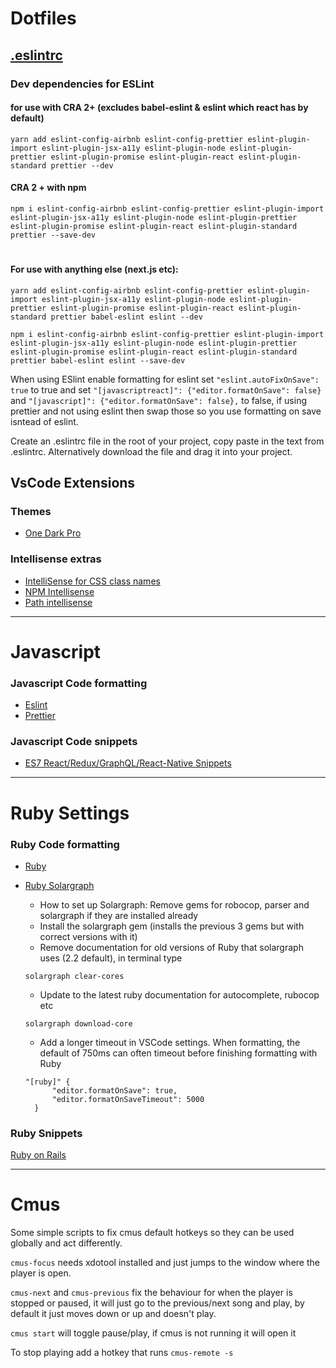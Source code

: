 # Dotfiles

## [.eslintrc](.eslintrc)

### Dev dependencies for ESLint

#### for use with CRA 2+ (excludes babel-eslint & eslint which react has by default)

```
yarn add eslint-config-airbnb eslint-config-prettier eslint-plugin-import eslint-plugin-jsx-a11y eslint-plugin-node eslint-plugin-prettier eslint-plugin-promise eslint-plugin-react eslint-plugin-standard prettier --dev
```

#### CRA 2 + with npm
```
npm i eslint-config-airbnb eslint-config-prettier eslint-plugin-import eslint-plugin-jsx-a11y eslint-plugin-node eslint-plugin-prettier eslint-plugin-promise eslint-plugin-react eslint-plugin-standard prettier --save-dev
```
#

#### For use with anything else (next.js etc):
```
yarn add eslint-config-airbnb eslint-config-prettier eslint-plugin-import eslint-plugin-jsx-a11y eslint-plugin-node eslint-plugin-prettier eslint-plugin-promise eslint-plugin-react eslint-plugin-standard prettier babel-eslint eslint --dev
```
```
npm i eslint-config-airbnb eslint-config-prettier eslint-plugin-import eslint-plugin-jsx-a11y eslint-plugin-node eslint-plugin-prettier eslint-plugin-promise eslint-plugin-react eslint-plugin-standard prettier babel-eslint eslint --save-dev
```

When using ESlint enable formatting for eslint set `"eslint.autoFixOnSave": true` to true and set `"[javascriptreact]": {"editor.formatOnSave": false}` and `"[javascript]": {"editor.formatOnSave": false},` to false, if using prettier and not using eslint then swap those so you use formatting on save isntead of eslint.

Create an .eslintrc file in the root of your project, copy paste in the text from .eslintrc.
Alternatively download the file and drag it into your project.

## VsCode Extensions

### Themes

- [One Dark Pro](https://marketplace.visualstudio.com/items?itemName=zhuangtongfa.Material-theme)

### Intellisense extras

- [IntelliSense for CSS class names](https://marketplace.visualstudio.com/items?itemName=Zignd.html-css-class-completion)
- [NPM Intellisense](https://marketplace.visualstudio.com/items?itemName=christian-kohler.npm-intellisense)
- [Path intellisense](https://marketplace.visualstudio.com/items?itemName=christian-kohler.path-intellisense)

---

# Javascript

### Javascript Code formatting

- [Eslint](https://marketplace.visualstudio.com/items?itemName=dbaeumer.vscode-eslint)
- [Prettier ](https://marketplace.visualstudio.com/items?itemName=esbenp.prettier-vscode)

### Javascript Code snippets

- [ES7 React/Redux/GraphQL/React-Native Snippets](https://marketplace.visualstudio.com/items?itemName=dsznajder.es7-react-js-snippets)

---

# Ruby Settings

### Ruby Code formatting

- [Ruby](https://marketplace.visualstudio.com/items?itemName=rebornix.Ruby)
- [Ruby Solargraph](https://marketplace.visualstudio.com/items?itemName=castwide.solargraph)

  - How to set up Solargraph: Remove gems for robocop, parser and solargraph if they are installed already
  - Install the solargraph gem (installs the previous 3 gems but with correct versions with it)
  - Remove documentation for old versions of Ruby that solargraph uses (2.2 default), in terminal type

  ```
  solargraph clear-cores
  ```

  - Update to the latest ruby documentation for autocomplete, rubocop etc

  ```
  solargraph download-core
  ```

  - Add a longer timeout in VSCode settings. When formatting, the default of 750ms can often timeout before finishing formatting with Ruby

  ```
  "[ruby]" {
        "editor.formatOnSave": true,
        "editor.formatOnSaveTimeout": 5000
    }
  ```

### Ruby Snippets

[Ruby on Rails](https://marketplace.visualstudio.com/items?itemName=hridoy.rails-snippets)

---

# Cmus

Some simple scripts to fix cmus default hotkeys so they can be used globally and act differently.

`cmus-focus` needs xdotool installed and just jumps to the window where the player is open.

`cmus-next` and `cmus-previous` fix the behaviour for when the player is stopped or paused, it will just go to the previous/next song and play, by default it just moves down or up and doesn't play.

`cmus start` will toggle pause/play, if cmus is not running it will open it

To stop playing add a hotkey that runs `cmus-remote -s`
